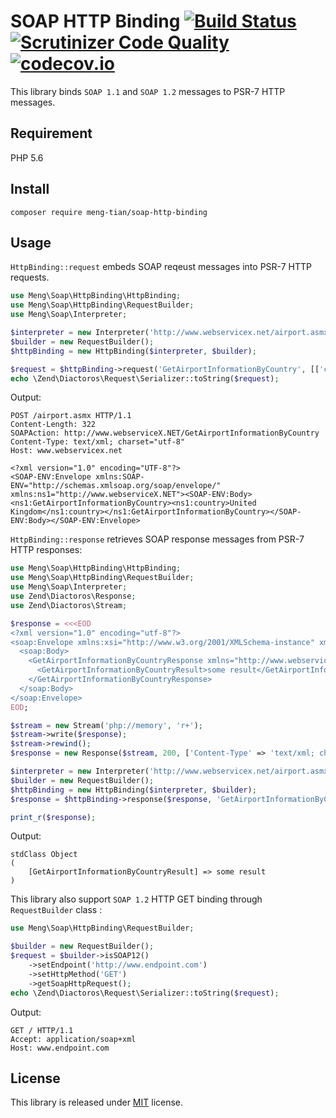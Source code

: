 # SOAP HTTP Binding [![Build Status](https://travis-ci.org/meng-tian/soap-http-binding.svg?branch=master)](https://travis-ci.org/meng-tian/soap-http-binding) [![Scrutinizer Code Quality](https://scrutinizer-ci.com/g/meng-tian/soap-http-binding/badges/quality-score.png?b=master)](https://scrutinizer-ci.com/g/meng-tian/soap-http-binding/?branch=master) [![codecov.io](https://codecov.io/github/meng-tian/soap-http-binding/coverage.svg?branch=master)](https://codecov.io/github/meng-tian/soap-http-binding?branch=master)

This library binds `SOAP 1.1` and `SOAP 1.2` messages to PSR-7 HTTP messages.

## Requirement
PHP 5.6

## Install
```
composer require meng-tian/soap-http-binding
```

## Usage
`HttpBinding::request` embeds SOAP reqeust messages into PSR-7 HTTP requests.
```php
use Meng\Soap\HttpBinding\HttpBinding;
use Meng\Soap\HttpBinding\RequestBuilder;
use Meng\Soap\Interpreter;

$interpreter = new Interpreter('http://www.webservicex.net/airport.asmx?WSDL');
$builder = new RequestBuilder();
$httpBinding = new HttpBinding($interpreter, $builder);

$request = $httpBinding->request('GetAirportInformationByCountry', [['country' => 'United Kingdom']]);
echo \Zend\Diactoros\Request\Serializer::toString($request);
```
Output:
```
POST /airport.asmx HTTP/1.1
Content-Length: 322
SOAPAction: http://www.webserviceX.NET/GetAirportInformationByCountry
Content-Type: text/xml; charset="utf-8"
Host: www.webservicex.net

<?xml version="1.0" encoding="UTF-8"?>
<SOAP-ENV:Envelope xmlns:SOAP-ENV="http://schemas.xmlsoap.org/soap/envelope/" xmlns:ns1="http://www.webserviceX.NET"><SOAP-ENV:Body><ns1:GetAirportInformationByCountry><ns1:country>United Kingdom</ns1:country></ns1:GetAirportInformationByCountry></SOAP-ENV:Body></SOAP-ENV:Envelope>

```


`HttpBinding::response` retrieves SOAP response messages from PSR-7 HTTP responses: 
```php
use Meng\Soap\HttpBinding\HttpBinding;
use Meng\Soap\HttpBinding\RequestBuilder;
use Meng\Soap\Interpreter;
use Zend\Diactoros\Response;
use Zend\Diactoros\Stream;

$response = <<<EOD
<?xml version="1.0" encoding="utf-8"?>
<soap:Envelope xmlns:xsi="http://www.w3.org/2001/XMLSchema-instance" xmlns:xsd="http://www.w3.org/2001/XMLSchema" xmlns:soap="http://schemas.xmlsoap.org/soap/envelope/">
  <soap:Body>
    <GetAirportInformationByCountryResponse xmlns="http://www.webserviceX.NET">
      <GetAirportInformationByCountryResult>some result</GetAirportInformationByCountryResult>
    </GetAirportInformationByCountryResponse>
  </soap:Body>
</soap:Envelope>
EOD;

$stream = new Stream('php://memory', 'r+');
$stream->write($response);
$stream->rewind();
$response = new Response($stream, 200, ['Content-Type' => 'text/xml; charset=utf-8']);

$interpreter = new Interpreter('http://www.webservicex.net/airport.asmx?WSDL');
$builder = new RequestBuilder();
$httpBinding = new HttpBinding($interpreter, $builder);
$response = $httpBinding->response($response, 'GetAirportInformationByCountry');

print_r($response);
```
Output:
```
stdClass Object
(
    [GetAirportInformationByCountryResult] => some result
)
```


This library also support `SOAP 1.2` HTTP GET binding through `RequestBuilder` class :
```php
use Meng\Soap\HttpBinding\RequestBuilder;

$builder = new RequestBuilder();
$request = $builder->isSOAP12()
    ->setEndpoint('http://www.endpoint.com')
    ->setHttpMethod('GET')
    ->getSoapHttpRequest();
echo \Zend\Diactoros\Request\Serializer::toString($request);
```
Output:
```
GET / HTTP/1.1
Accept: application/soap+xml
Host: www.endpoint.com
```


## License
This library is released under [MIT](https://github.com/meng-tian/soap-http-binding/blob/master/LICENSE) license.

